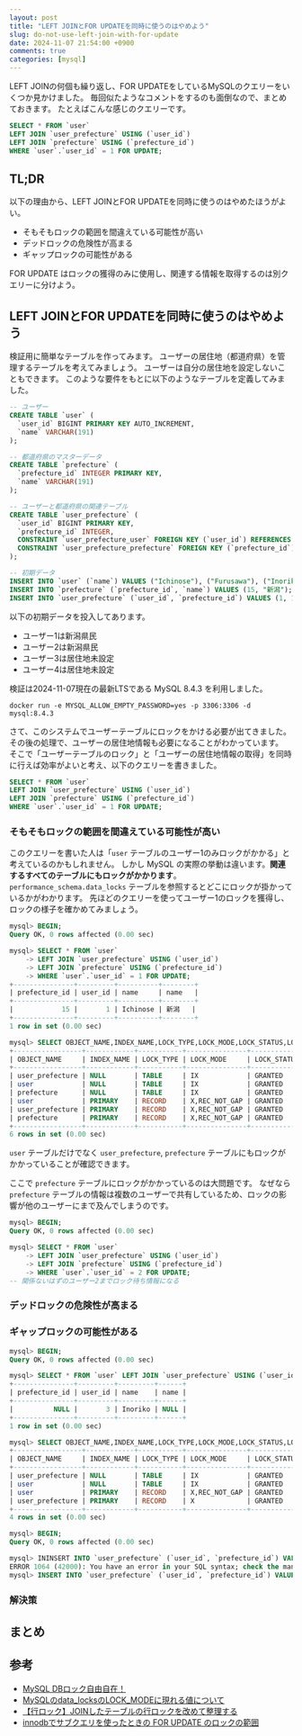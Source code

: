 ```yaml
---
layout: post
title: "LEFT JOINとFOR UPDATEを同時に使うのはやめよう"
slug: do-not-use-left-join-with-for-update
date: 2024-11-07 21:54:00 +0900
comments: true
categories: [mysql]
---
```


LEFT JOINの何個も繰り返し、FOR UPDATEをしているMySQLのクエリーをいくつか見かけました。
毎回似たようなコメントをするのも面倒なので、まとめておきます。
たとえばこんな感じのクエリーです。

```sql
SELECT * FROM `user`
LEFT JOIN `user_prefecture` USING (`user_id`)
LEFT JOIN `prefecture` USING (`prefecture_id`)
WHERE `user`.`user_id` = 1 FOR UPDATE;
```

## TL;DR

以下の理由から、LEFT JOINとFOR UPDATEを同時に使うのはやめたほうがよい。

- そもそもロックの範囲を間違えている可能性が高い
- デッドロックの危険性が高まる
- ギャップロックの可能性がある

FOR UPDATE はロックの獲得のみに使用し、関連する情報を取得するのは別クエリーに分けよう。

## LEFT JOINとFOR UPDATEを同時に使うのはやめよう

検証用に簡単なテーブルを作ってみます。
ユーザーの居住地（都道府県）を管理するテーブルを考えてみましょう。
ユーザーは自分の居住地を設定しないこともできます。
このような要件をもとに以下のようなテーブルを定義してみました。

```sql
-- ユーザー
CREATE TABLE `user` (
  `user_id` BIGINT PRIMARY KEY AUTO_INCREMENT,
  `name` VARCHAR(191)
);

-- 都道府県のマスターデータ
CREATE TABLE `prefecture` (
  `prefecture_id` INTEGER PRIMARY KEY,
  `name` VARCHAR(191)
);

-- ユーザーと都道府県の関連テーブル
CREATE TABLE `user_prefecture` (
  `user_id` BIGINT PRIMARY KEY,
  `prefecture_id` INTEGER,
  CONSTRAINT `user_prefecture_user` FOREIGN KEY (`user_id`) REFERENCES `user` (`user_id`),
  CONSTRAINT `user_prefecture_prefecture` FOREIGN KEY (`prefecture_id`) REFERENCES `prefecture` (`prefecture_id`)
);

-- 初期データ
INSERT INTO `user` (`name`) VALUES ("Ichinose"), ("Furusawa"), ("Inoriko"), ("Izu");
INSERT INTO `prefecture` (`prefecture_id`, `name`) VALUES (15, "新潟");
INSERT INTO `user_prefecture` (`user_id`, `prefecture_id`) VALUES (1, 15), (2, 15);
```

以下の初期データを投入してあります。

- ユーザー1は新潟県民
- ユーザー2は新潟県民
- ユーザー3は居住地未設定
- ユーザー4は居住地未設定

検証は2024-11-07現在の最新LTSである MySQL 8.4.3 を利用しました。

```plain
docker run -e MYSQL_ALLOW_EMPTY_PASSWORD=yes -p 3306:3306 -d mysql:8.4.3
```

さて、このシステムでユーザーテーブルにロックをかける必要が出てきました。
その後の処理で、ユーザーの居住地情報も必要になることがわかっています。
そこで「ユーザーテーブルのロック」と「ユーザーの居住地情報の取得」を同時に行えば効率がよいと考え、以下のクエリーを書きました。

```sql
SELECT * FROM `user`
LEFT JOIN `user_prefecture` USING (`user_id`)
LEFT JOIN `prefecture` USING (`prefecture_id`)
WHERE `user`.`user_id` = 1 FOR UPDATE;
```

### そもそもロックの範囲を間違えている可能性が高い

このクエリーを書いた人は「`user` テーブルのユーザー1のみロックがかかる」と考えているのかもしれません。
しかし MySQL の実際の挙動は違います。**関連するすべてのテーブルにもロックがかかります**。
`performance_schema.data_locks` テーブルを参照するとどこにロックが掛かっているかがわかります。
先ほどのクエリーを使ってユーザー1のロックを獲得し、ロックの様子を確かめてみましょう。

```sql
mysql> BEGIN;
Query OK, 0 rows affected (0.00 sec)

mysql> SELECT * FROM `user`
    -> LEFT JOIN `user_prefecture` USING (`user_id`)
    -> LEFT JOIN `prefecture` USING (`prefecture_id`)
    -> WHERE `user`.`user_id` = 1 FOR UPDATE;
+---------------+---------+----------+--------+
| prefecture_id | user_id | name     | name   |
+---------------+---------+----------+--------+
|            15 |       1 | Ichinose | 新潟   |
+---------------+---------+----------+--------+
1 row in set (0.00 sec)

mysql> SELECT OBJECT_NAME,INDEX_NAME,LOCK_TYPE,LOCK_MODE,LOCK_STATUS,LOCK_DATA FROM performance_schema.data_locks;
+-----------------+------------+-----------+---------------+-------------+-----------+
| OBJECT_NAME     | INDEX_NAME | LOCK_TYPE | LOCK_MODE     | LOCK_STATUS | LOCK_DATA |
+-----------------+------------+-----------+---------------+-------------+-----------+
| user_prefecture | NULL       | TABLE     | IX            | GRANTED     | NULL      |
| user            | NULL       | TABLE     | IX            | GRANTED     | NULL      |
| prefecture      | NULL       | TABLE     | IX            | GRANTED     | NULL      |
| user            | PRIMARY    | RECORD    | X,REC_NOT_GAP | GRANTED     | 1         |
| user_prefecture | PRIMARY    | RECORD    | X,REC_NOT_GAP | GRANTED     | 1         |
| prefecture      | PRIMARY    | RECORD    | X,REC_NOT_GAP | GRANTED     | 15        |
+-----------------+------------+-----------+---------------+-------------+-----------+
6 rows in set (0.00 sec)
```

`user` テーブルだけでなく `user_prefecture`, `prefecture` テーブルにもロックがかかっていることが確認できます。

ここで `prefecture` テーブルにロックがかかっているのは大問題です。
なぜなら `prefecture` テーブルの情報は複数のユーザーで共有しているため、ロックの影響が他のユーザーにまで及んでしまうのです。

```sql
mysql> BEGIN;
Query OK, 0 rows affected (0.00 sec)

mysql> SELECT * FROM `user`
    -> LEFT JOIN `user_prefecture` USING (`user_id`)
    -> LEFT JOIN `prefecture` USING (`prefecture_id`)
    -> WHERE `user`.`user_id` = 2 FOR UPDATE;
-- 関係ないはずのユーザー2までロック待ち情報になる
```

### デッドロックの危険性が高まる

<!-- TODO -->

### ギャップロックの可能性がある

```sql
mysql> BEGIN;
Query OK, 0 rows affected (0.00 sec)

mysql> SELECT * FROM `user` LEFT JOIN `user_prefecture` USING (`user_id`) LEFT JOIN `prefecture` USING (`prefecture_id`) WHERE `user`.`user_id` = 3 FOR UPDATE;
+---------------+---------+---------+------+
| prefecture_id | user_id | name    | name |
+---------------+---------+---------+------+
|          NULL |       3 | Inoriko | NULL |
+---------------+---------+---------+------+
1 row in set (0.00 sec)

mysql> SELECT OBJECT_NAME,INDEX_NAME,LOCK_TYPE,LOCK_MODE,LOCK_STATUS,LOCK_DATA FROM performance_schema.data_locks;
+-----------------+------------+-----------+---------------+-------------+------------------------+
| OBJECT_NAME     | INDEX_NAME | LOCK_TYPE | LOCK_MODE     | LOCK_STATUS | LOCK_DATA              |
+-----------------+------------+-----------+---------------+-------------+------------------------+
| user_prefecture | NULL       | TABLE     | IX            | GRANTED     | NULL                   |
| user            | NULL       | TABLE     | IX            | GRANTED     | NULL                   |
| user            | PRIMARY    | RECORD    | X,REC_NOT_GAP | GRANTED     | 3                      |
| user_prefecture | PRIMARY    | RECORD    | X             | GRANTED     | supremum pseudo-record |
+-----------------+------------+-----------+---------------+-------------+------------------------+
4 rows in set (0.00 sec)
```

```sql
mysql> BEGIN;
Query OK, 0 rows affected (0.00 sec)

mysql> ININSERT INTO `user_prefecture` (`user_id`, `prefecture_id`) VALUES (4, 15);
ERROR 1064 (42000): You have an error in your SQL syntax; check the manual that corresponds to your MySQL server version for the right syntax to use near 'ININSERT INTO `user_prefecture` (`user_id`, `prefecture_id`) VALUES (4, 15)' at line 1
mysql> INSERT INTO `user_prefecture` (`user_id`, `prefecture_id`) VALUES (4, 15);
```

### 解決策

<!-- TODO -->

## まとめ

<!-- TODO -->

## 参考

- [MySQL DBロック自由自在！](https://zenn.dev/neinc_tech/articles/b71893a78064dd)
- [MySQLのdata_locksのLOCK_MODEに現れる値について](https://zenn.dev/utsushiiro/articles/ada7dea55b4fb9)
- [【行ロック】JOINしたテーブルの行ロックを改めて整理する](https://qiita.com/moshimo_good/items/40a203e830f05feb9b81)
- [innodbでサブクエリを使ったときの FOR UPDATE のロックの範囲](https://ngyuki.hatenablog.com/entry/20120425/p1)
